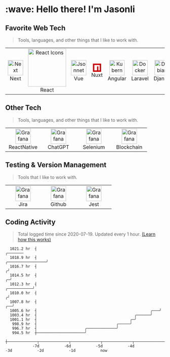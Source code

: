 <h1 align="left" id="macropower-title">:wave: Hello there! I'm Jasonli</h1>


<h2 align="left" id="macropower-tech">Favorite Web Tech</h2>

> Tools, languages, and other things that I like to work with.

<table>
  <tr>
    <td align="center" width="96">
      <a href="#macropower-tech">
        <img src="https://static-00.iconduck.com/assets.00/brand-nextjs-icon-512x512-iz9ba3mc.png" width="48" height="48" alt="Next" />
      </a>
      <br>Next
    </td>
         <td align="center" width="96">
      <a href="#macropower-tech">
      <img src="https://raw.githubusercontent.com/react-icons/react-icons/master/react-icons.svg" width="120" alt="React Icons" style="max-width: 100%; visibility: visible;" data-xblocker="passed" />
      </a>
      <br>React
    </td>
    <td align="center" width="96">
      <a href="#macropower-tech">
        <img src="https://vuejs.org/images/logo.png" width="48" height="48" alt="Jsonnet" />
      </a>
      <br>Vue
    </td>
    <td align="center" width="96">
      <a href="#macropower-tech">
        <img class="XNo5Ab" src="data:image/png;base64,iVBORw0KGgoAAAANSUhEUgAAABwAAAAcBAMAAACAI8KnAAAALVBMVEXLAADKAADMERHVSkrURkb////eeXnghITfgIDstrbFAADJAADhiorPJCTVSUliGH6+AAAAUklEQVR4AWMgETAKQoEAmKvsAgVGYEnTUCgIFmBgYmAQgOtiAHERACdXSNkBmevi/AGZyxrwAU3v4OJ+gLACGP7DA8dZgOGeixEi6ECUAIlhDgBoOA7wXH0RDQAAAABJRU5ErkJggg==" style="height:26px;width:26px" alt="" data-csiid="8" data-atf="1"/>
      </a>
      <br>Nuxt
    </td>
    <td align="center" width="96">
      <a href="#macropower-tech" >
        <img src="https://upload.wikimedia.org/wikipedia/commons/thumb/c/cf/Angular_full_color_logo.svg/2048px-Angular_full_color_logo.svg.png" width="48" height="48" alt="Kubernetes" />
      </a>
      <br>Angular
    </td>
    <td align="center" width="96"> 
      <a href="#macropower-tech" >
        <img src="https://upload.wikimedia.org/wikipedia/commons/thumb/9/9a/Laravel.svg/1969px-Laravel.svg.png" width="48" height="48" alt="Docker" />
      </a>
      <br>Laravel
    </td>
    <td align="center"  width="96">
      <a href="#macropower-tech">
        <img src="https://cdn.icon-icons.com/icons2/2107/PNG/512/file_type_django_icon_130645.png" width="48" height="48" alt="Debian" />
      </a>
      <br>Django
    </td>
  </tr>
</table>


<h2 align="left" id="macropower-tech">Other Tech</h2>

> Tools, languages, and other things that I like to work with.

<table>
  <tr>
    <td align="center" width="96">
      <a href="#macropower-tech" >
        <img src="https://www.datocms-assets.com/45470/1631026680-logo-react-native.png" width="48" height="48" alt="Grafana" />
      </a>
      <br>ReactNative
    </td>
    <td align="center" width="96">
      <a href="#macropower-tech" >
        <img src="./img/chatgpt.png" width="48" height="48" alt="Grafana" />
      </a>
      <br>ChatGPT
    </td>
    <td align="center" width="96">
      <a href="#macropower-tech" >
        <img src="https://upload.wikimedia.org/wikipedia/commons/d/d5/Selenium_Logo.png" width="48" height="48" alt="Grafana" />
      </a>
      <br>Selenium
    </td>
    <td align="center" width="96">
      <a href="#macropower-tech" >
        <img src="https://brandslogos.com/wp-content/uploads/images/large/blockchain-logo.png" width="48" height="48" alt="Grafana" />
      </a>
      <br>Blockchain
    </td>
  </tr>
</table>

<h2 align="left" id="macropower-tech">Testing & Version Management</h2>

> Tools that I like to work with.

<table>
  <tr>
    <td align="center" width="96">
      <a href="#macropower-tech" >
        <img src="https://seeklogo.com/images/J/jira-logo-FD39F795A7-seeklogo.com.png" width="48" height="48" alt="Grafana" />
      </a>
      <br>Jira
    </td>
    <td align="center" width="96">
      <a href="#macropower-tech" >
        <img src="https://user-images.githubusercontent.com/72696535/226140405-3bd31f1e-8cbb-4506-99db-1f0abce7c3fe.png" width="48" height="48" alt="Grafana" />
      </a>
      <br>Github
    </td>
    <td align="center" width="96">
      <a href="#macropower-tech" >
        <img src="./img/jest.png" width="48" height="48" alt="Grafana" />
      </a>
      <br>Jest
    </td>
  </tr>
</table>

<h2 align="left">Coding Activity</h2>

> Total logged time since 2020-07-19. Updated every 1 hour. [(Learn how this works)](https://macropower.readthedocs.io/en/latest/#dynamic-ascii-graph)

<!-- prettier-ignore-start -->
<!-- START_SECTION:ascii_graph -->

```
  1021.2 hr  ┤                                                                                           ╭─────── 
  1018.9 hr  ┤                                                                         ╭─────────────────╯        
  1016.7 hr  ┤                                                                        ╭╯                          
  1014.5 hr  ┤                                                                      ╭─╯                           
  1012.3 hr  ┤                                                          ╭───────────╯                             
  1010.0 hr  ┤                                                         ╭╯                                         
  1007.8 hr  ┤                                                      ╭──╯                                          
  1005.6 hr  ┤                                                  ╭───╯                                             
  1003.4 hr  ┤                                           ╭──────╯                                                 
  1001.1 hr  ┤                                         ╭─╯                                                        
   998.9 hr  ┤                                   ╭─────╯                                                          
   996.7 hr  ┤                     ╭─────────────╯                                                                
   994.5 hr  ┼─────────────────────╯                                                                              
             ┼─────────────┬─────────────┬─────────────┬─────────────┬─────────────┬─────────────┬─────────────┤ 
            -7d           -6d           -5d           -4d           -3d           -2d           -1d           now
```

<!-- END_SECTION:ascii_graph -->
<!-- prettier-ignore-end -->

<!-- links -->

[84.51°]: https://github.com/8451 "84.51° Github Home"
[issues page]: https://github.com/MacroPower/MacroPower/issues "MacroPower/issues"
[linkedin]: https://www.linkedin.com/in/colvinjm "Jacob Colvin LinkedIn"
[homelab]: https://github.com/MacroPower/homelab "MacroPower/homelab"
[blog]: https://jacobcolvin.com/posts/ "My Blog"
